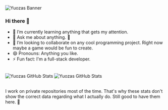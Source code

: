 <img src="https://wallpaperaccess.com/full/6697029.jpg" alt="Yuozas Banner">

### Hi there 👋

- 🌱 I’m currently learning anything that gets my attention.
- 💬 Ask me about anything. 🙂
- 👯 I’m looking to collaborate on any cool programming project. Right now maybe a game would be fun to create.
- 😄 Pronouns: Anything you like.
- ⚡ Fun fact: I'm a full-stack developer.
<br/>
<div>
  <img align="top" src="https://github-readme-stats.vercel.app/api?username=yuozas&layout=compact&show_icons=true&line_height=27&count_private=true&title_color=ffffff&text_color=c9cacc&icon_color=2bbc8a&bg_color=1d1f21" alt="Yuozas GitHub Stats" />
  <img align="top" src="https://github-readme-stats.vercel.app/api/top-langs/?username=yuozas&layout=compact&show_icons=true&title_color=ffffff&icon_color=34abeb&text_color=FFFFFF&bg_color=1d1f21" alt="Yuozas GitHub Stats" />  
</div>
<br/>
<p>
I work on private repositories most of the time. That's why these stats don't show the correct data regarding what I actually do. Still good to have them here. 🙂
</p>
<!--
**Yuozas/Yuozas** is a ✨ _special_ ✨ repository because its `README.md` (this file) appears on your GitHub profile.

Here are some ideas to get you started:

- 🔭 I’m currently working on ...
- 🌱 I’m currently learning ...
- 👯 I’m looking to collaborate on ...
- 🤔 I’m looking for help with ...
- 💬 Ask me about ...
- 📫 How to reach me: ...
- 😄 Pronouns: ...
- ⚡ Fun fact: ...
-->

